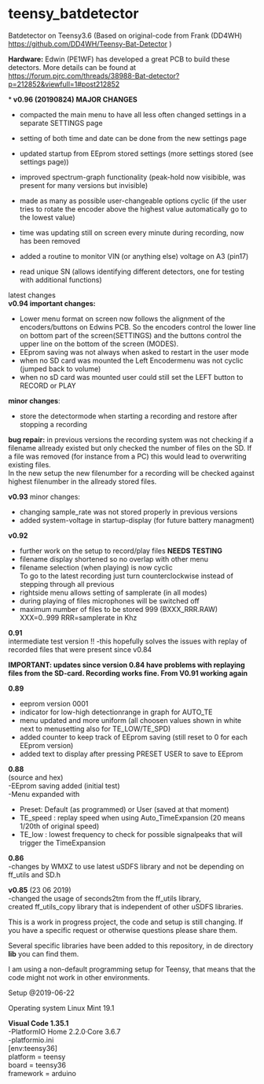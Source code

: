 # teensy_batdetector
Batdetector on Teensy3.6 (Based on original-code from Frank (DD4WH)
https://github.com/DD4WH/Teensy-Bat-Detector )

<b>Hardware:</b>
Edwin (PE1WF) has developed a great PCB to build these detectors. More details can be found at https://forum.pjrc.com/threads/38988-Bat-detector?p=212852&viewfull=1#post212852

*<b> v0.96 (20190824) MAJOR CHANGES </b>
- compacted the main menu to have all less often changed settings in a separate SETTINGS page <br>
- setting of both time and date can be done from the new settings page
- updated startup from EEprom stored settings (more settings stored (see settings page))<br>
- improved spectrum-graph functionality (peak-hold now visibible, was present for many versions but invisible) <br>

- made as many as possible user-changeable options cyclic (if the user tries to rotate the encoder above the highest value automatically go to the lowest value) <br>
- time was updating still on screen every minute during recording, now has been removed
- added a routine to monitor VIN (or anything else) voltage on A3 (pin17) <br>
- read unique SN (allows identifying different detectors, one for testing with additional functions) <br>


latest changes<br>
<b> v0.94 important changes:</b>
- Lower menu format on screen now follows the alignment of the encoders/buttons on Edwins PCB. So the encoders control the lower line on bottom part of the screen(SETTINGS) and the buttons control the upper line on the bottom of the screen (MODES). <br>
- EEprom saving was not always when asked to restart in the user mode<br>
- when no SD card was mounted the Left Encodermenu was not cyclic (jumped back to volume)<br>
- when no sD card was mounted user could still set the LEFT button to RECORD or PLAY<br>

<b>minor changes</b>:
- store the detectormode when starting a recording and restore after stopping a recording<br>

 <b> bug repair:</b>
  in previous versions the recording system was not checking if a filename allready existed but only checked the number of files on the SD. If a file was removed (for instance from a PC) this would lead to overwriting existing files. <br>
  In the new setup the new filenumber for a recording will be checked against highest filenumber in the
          allready stored files.

<b>v0.93</b>
minor changes:<br>
 - changing sample_rate was not stored properly in previous versions<br>
 - added system-voltage in startup-display (for future battery managment)<br>
 

<b>v0.92</b>
 - further work on the setup to record/play files <b>NEEDS TESTING</b> <br>
 - filename display shortened so no overlap with other menu <br>
 - filename selection (when playing) is now cyclic <br>
 To go to the latest recording just turn counterclockwise instead of stepping through all previous  <br>
 - rightside menu allows setting of samplerate (in all modes) <br>
 - during playing of files microphones will be switched off <br>
 - maximum number of files to be stored 999 (BXXX_RRR.RAW) XXX=0..999 RRR=samplerate in Khz <br>


<b>0.91</b><br> intermediate test version !! 
-this hopefully solves the issues with replay of recorded files that were present since v0.84 

<b>IMPORTANT: updates since version 0.84 have problems with replaying files from the SD-card. Recording works fine. From V0.91 working again</b> 

<b>0.89</b><br> 
- eeprom version 0001
- indicator for low-high detectionrange in graph for AUTO_TE <br>
- menu updated and more uniform (all choosen values shown in white next to menusetting also for TE_LOW/TE_SPD) <br>
- added counter to keep track of EEprom saving (still reset to 0 for each EEprom version)<br>
- added text to display after pressing PRESET USER to save to EEprom<br>


<b>0.88</b><br>(source and hex)<br>
-EEprom saving added (initial test)<br>
-Menu expanded with <br>
- Preset: Default (as programmed) or User (saved at that moment)
-  TE_speed : replay speed when using Auto_TimeExpansion (20 means 1/20th of original speed)<br>
-  TE_low : lowest frequency to check for possible signalpeaks that will trigger the TimeExpansion<br>
  


<b>0.86</b><br>
-changes by WMXZ to use latest uSDFS library and not be depending on ff_utils and SD.h<br>


<b>v0.85</b> (23 06 2019) <br>
  -changed the usage of seconds2tm from the ff_utils library,<br> 
   created ff_utils_copy library that is independent of other uSDFS libraries.


This is a work in progress project, the code and setup is still changing. If you have a specific request or otherwise questions please share them. 

Several specific libraries have been added to this repository, in de directory <b>lib</b> you can find them.

I am using a non-default programming setup for Teensy, that means that the code might not work in other environments.

Setup @2019-06-22

Operating system Linux Mint 19.1

<b>Visual Code 1.35.1</b><br>
-PlatformIO Home 2.2.0·Core 3.6.7<br>
-platformio.ini<br>
  [env:teensy36]<br>
  platform = teensy<br>
  board = teensy36<br>
  framework = arduino<br>

